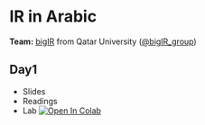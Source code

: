 # IR in Arabic 

**Team:** [bigIR](https://sites.google.com/view/bigir) from Qatar University ([@bigIR_group](https://twitter.com/bigIR_group))

## Day1
* Slides
* Readings
* Lab [![Open In Colab](https://colab.research.google.com/assets/colab-badge.svg)](https://colab.research.google.com/drive/11Vch7Sy30PrZavtuJCb78CH6yS3y5IJ0?usp=sharing)

